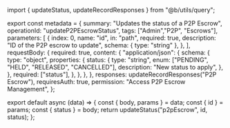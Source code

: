 import { updateStatus, updateRecordResponses } from "@b/utils/query";

export const metadata = {
  summary: "Updates the status of a P2P Escrow",
  operationId: "updateP2PEscrowStatus",
  tags: ["Admin","P2P", "Escrows"],
  parameters: [
    {
      index: 0,
      name: "id",
      in: "path",
      required: true,
      description: "ID of the P2P escrow to update",
      schema: { type: "string" },
    },
  ],
  requestBody: {
    required: true,
    content: {
      "application/json": {
        schema: {
          type: "object",
          properties: {
            status: {
              type: "string",
              enum: ["PENDING", "HELD", "RELEASED", "CANCELLED"],
              description: "New status to apply",
            },
          },
          required: ["status"],
        },
      },
    },
  },
  responses: updateRecordResponses("P2P Escrow"),
  requiresAuth: true,
  permission: "Access P2P Escrow Management",
};

export default async (data) => {
  const { body, params } = data;
  const { id } = params;
  const { status } = body;
  return updateStatus("p2pEscrow", id, status);
};
